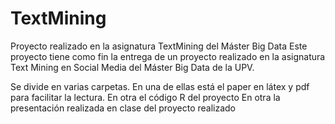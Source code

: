 # TextMining
Proyecto realizado en la asignatura TextMining del Máster Big Data
Este proyecto tiene como fin la entrega de un proyecto realizado en la asignatura Text Mining en Social Media del Máster Big Data de la UPV.

Se divide en varias carpetas. 
En una de ellas está el paper en látex y pdf para facilitar la lectura. 
En otra el código R del proyecto
En otra la presentación realizada en clase del proyecto realizado 

